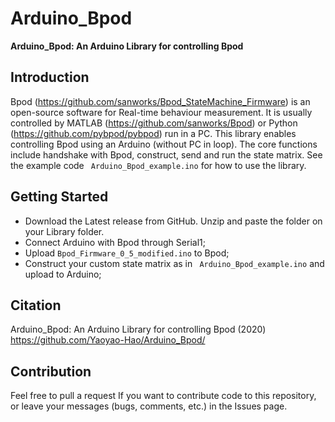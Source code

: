 # Arduino_Bpod

**Arduino_Bpod: An Arduino Library for controlling Bpod**

## Introduction
Bpod (https://github.com/sanworks/Bpod_StateMachine_Firmware) is an open-source software for Real-time behaviour measurement. It is usually controlled by MATLAB (https://github.com/sanworks/Bpod) or Python (https://github.com/pybpod/pybpod) run in a PC. This library enables controlling Bpod using an Arduino (without PC in loop). The core functions include handshake with Bpod, construct, send and run the state matrix. See the example code ``` Arduino_Bpod_example.ino``` for how to use the library.

## Getting Started
* Download the Latest release from GitHub. Unzip and paste the folder on your Library folder.
* Connect Arduino with Bpod through Serial1;
* Upload ```Bpod_Firmware_0_5_modified.ino``` to Bpod;
* Construct your custom state matrix as in ``` Arduino_Bpod_example.ino``` and upload to Arduino;

## Citation

Arduino_Bpod: An Arduino Library for controlling Bpod (2020) https://github.com/Yaoyao-Hao/Arduino_Bpod/

## Contribution
Feel free to pull a request If you want to contribute code to this repository, or leave your messages (bugs, comments, etc.) in the Issues page.
